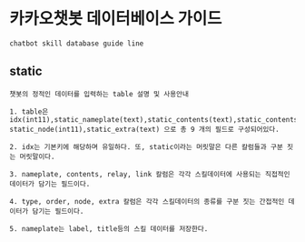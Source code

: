 # 카카오챗봇 데이터베이스 가이드
    chatbot skill database guide line

## static

    챗봇의 정적인 데이터를 입력하는 table 설명 및 사용안내

    1. table은 idx(int11),static_nameplate(text),static_contents(text),static_contents(text),static_relay(text),static_link(text),static_type(varchar30),static_order(int11),
    static_node(int11),static_extra(text) 으로 총 9 개의 필드로 구성되어있다.

    2. idx는 기본키에 해당하며 유일하다. 또, static이라는 머릿말은 다른 칼럼들과 구분 짓는 머릿말이다.
    
    3. nameplate, contents, relay, link 칼럼은 각각 스킬데이터에 사용되는 직접적인 데이터가 담기는 필드이다.

    4. type, order, node, extra 칼럼은 각각 스킬데이터의 종류를 구분 짓는 간접적인 데이터가 담기는 필드이다.

    5. nameplate는 label, title등의 스킬 데이터를 저장한다.